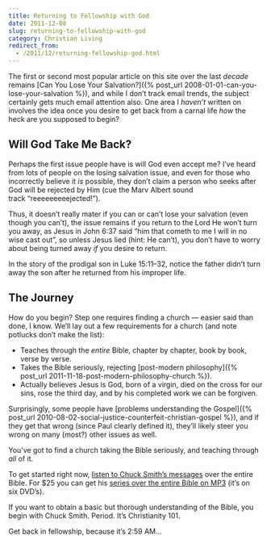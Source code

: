 ```yaml
---
title: Returning to Fellowship with God
date: 2011-12-08
slug: returning-to-fellowship-with-god
category: Christian Living
redirect_from:
  - /2011/12/returning-fellowship-god.html
---
```




The first or second most popular article on this site over the last
*decade* remains [Can You Lose Your Salvation?]({% post_url 2008-01-01-can-you-lose-your-salvation %}),
and while I don’t track email trends, the subject certainly gets much
email attention also. One area I *haven’t* written on involves the idea
once you desire to get back from a carnal life *how* the heck are you
supposed to begin?

Will God Take Me Back?
----------------------

Perhaps the first issue people have is will God even accept me? I’ve
heard from lots of people on the losing salvation issue, and even for
those who incorrectly believe it *is* possible, they don’t claim a
person who seeks after God will be rejected by Him (cue the Marv Albert
sound track “reeeeeeeeejected!”).

Thus, it doesn’t really mater if you can or can’t lose your salvation
(even though you can’t), the issue remains if you return to the Lord He
won’t turn you away, as Jesus in John 6:37 said “him that cometh to me I
will in no wise cast out”, so unless Jesus lied (hint: He can’t), you
don’t have to worry about being turned away *if* you desire to return.

In the story of the prodigal son in Luke 15:11–32, notice the father
didn’t turn away the son after he returned from his improper life.

The Journey
-----------

How do you begin? Step one requires finding a church — easier said than
done, I know. We’ll lay out a few requirements for a church (and note
potlucks don’t make the list):

-   Teaches through the *entire* Bible, chapter by chapter, book by
    book, verse by verse.
-   Takes the Bible seriously, rejecting [post-modern philosophy]({% post_url 2011-11-18-post-modern-philosophy-church %}).
-   Actually believes Jesus is God, born of a virgin, died on the cross
    for our sins, rose the third day, and by his completed work we can
    be forgiven.

Surprisingly, some people have [problems understanding the Gospel]({% post_url 2010-08-02-social-justice-counterfeit-christian-gospel %}),
and if they get that wrong (since Paul clearly defined it), they’ll
likely steer you wrong on many (most?) other issues as well.

You’ve got to find a church taking the Bible seriously, and teaching
through *all* of it.

To get started right now, [listen to Chuck Smith’s messages](http://twft.com/?page=C2000) over the entire Bible. For $25
you can get his [series over the entire Bible on MP3](http://store.calvarychapel.com/cccm_store_/catalog/display.php?psku=828147605076)
(it’s on six DVD’s).

If you want to obtain a basic but thorough understanding of the Bible,
you begin with Chuck Smith. Period. It’s Christianity 101.

Get back in fellowship, because it’s 2:59 AM...
